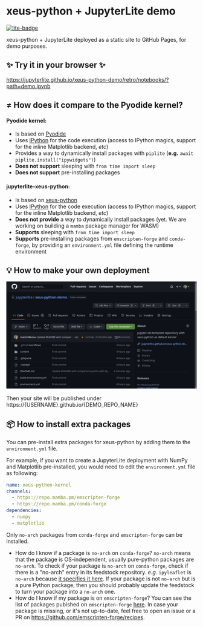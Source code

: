# xeus-python + JupyterLite demo

[![lite-badge](https://jupyterlite.rtfd.io/en/latest/_static/badge.svg)](https://jupyterlite.github.io/xeus-python-demo/retro/notebooks/?path=demo.ipynb)

xeus-python + JupyterLite deployed as a static site to GitHub Pages, for demo purposes.

## ✨ Try it in your browser ✨

https://jupyterlite.github.io/xeus-python-demo/retro/notebooks/?path=demo.ipynb

## ≠ How does it compare to the Pyodide kernel?

#### Pyodide kernel:

- Is based on [Pyodide](https://github.com/pyodide/pyodide)
- Uses [IPython](https://github.com/ipython/ipython) for the code execution (access to IPython magics, support for the inline Matplotlib backend, *etc*)
- Provides a way to dynamically install packages with ``piplite`` (**e.g.** ``await piplite.install("ipywidgets")``)
- **Does not support** sleeping with ``from time import sleep``
- **Does not support** pre-installing packages

#### jupyterlite-xeus-python:

- Is based on [xeus-python](https://github.com/jupyter-xeus/xeus-python)
- Uses [IPython](https://github.com/ipython/ipython) for the code execution (access to IPython magics, support for the inline Matplotlib backend, *etc*)
- **Does not provide** a way to dynamically install packages (yet. We are working on building a ``mamba`` package manager for WASM)
- **Supports** sleeping with ``from time import sleep``
- **Supports** pre-installing packages from ``emscripten-forge`` and ``conda-forge``, by providing an ``environment.yml`` file defining the runtime environment

## 💡 How to make your own deployment

![Deploy your own](deploy.gif)

Then your site will be published under https://{USERNAME}.github.io/{DEMO_REPO_NAME}

## 📦 How to install extra packages

You can pre-install extra packages for xeus-python by adding them to the ``environment.yml`` file.

For example, if you want to create a JupyterLite deployment with NumPy and Matplotlib pre-installed, you would need to edit the ``environment.yml`` file as following:

```yml
name: xeus-python-kernel
channels:
  - https://repo.mamba.pm/emscripten-forge
  - https://repo.mamba.pm/conda-forge
dependencies:
  - numpy
  - matplotlib
```

Only ``no-arch`` packages from ``conda-forge`` and ``emscripten-forge`` can be installed.
- How do I know if a package is ``no-arch`` on ``conda-forge``? ``no-arch`` means that the package is OS-independent, usually pure-python packages are ``no-arch``. To check if your package is ``no-arch`` on ``conda-forge``, check if there is a "no-arch" entry in its feedstock repository. *e.g.* ``ipyleaflet`` is ``no-arch`` because [it specifies it here](https://github.com/conda-forge/ipyleaflet-feedstock/blob/main/recipe/meta.yaml#L14). If your package is not ``no-arch`` but is a pure Python package, then you should probably update the feedstock to turn your package into a ``no-arch`` one.
- How do I know if my package is on ``emscripten-forge``? You can see the list of packages pubished on ``emscripten-forge`` [here](https://beta.mamba.pm/channels/emscripten-forge?tab=packages). In case your package is missing, or it's not up-to-date, feel free to open an issue or a PR on https://github.com/emscripten-forge/recipes.
